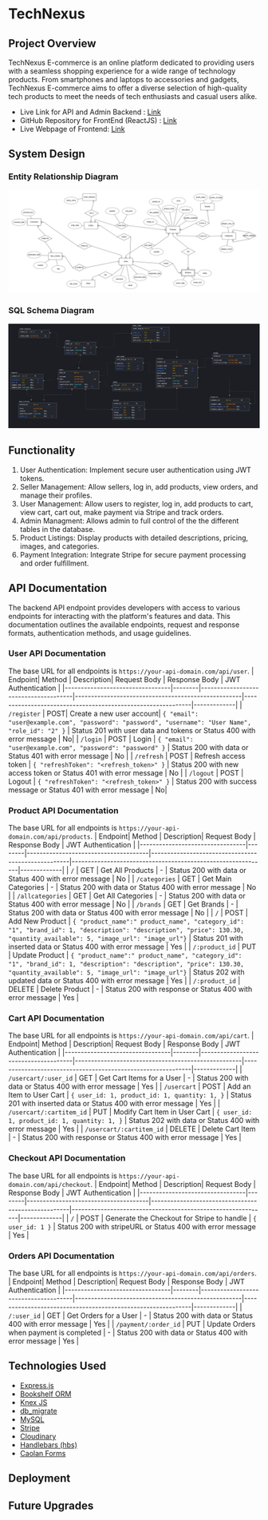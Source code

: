 # TechNexus

## Project Overview

TechNexus E-commerce is an online platform dedicated to providing users with a seamless shopping experience for a wide range of technology products. From smartphones and laptops to accessories and gadgets, TechNexus E-commerce aims to offer a diverse selection of high-quality tech products to meet the needs of tech enthusiasts and casual users alike.

* Live Link for API and Admin Backend : [Link](https://github.com/lurbh/TechNexus-Backend/tree/db_migrate)
* GitHub Repository for FrontEnd (ReactJS) : [Link](https://github.com/lurbh/TechNexus-Frontend)
* Live Webpage of Frontend: [Link](https://github.com/lurbh/TechNexus-Frontend)

## System Design
### Entity Relationship Diagram
![ERD Image](/ERD.png)

### SQL Schema Diagram
![SQL Schema Diagram](/schema.png)

## Functionality
1. User Authentication: Implement secure user authentication using JWT tokens.
2. Seller Management: Allow sellers, log in, add products, view orders, and manage their profiles.
3. User Management: Allow users to register, log in, add products to cart, view cart, cart out, make payment via Stripe and track orders.
4. Admin Managment: Allows admin to full control of the the different tables in the database. 
5. Product Listings: Display products with detailed descriptions, pricing, images, and categories.
6. Payment Integration: Integrate Stripe for secure payment processing and order fulfillment.

## API Documentation
The backend API endpoint provides developers with access to various endpoints for interacting with the platform's features and data. This documentation outlines the available endpoints, request and response formats, authentication methods, and usage guidelines.

### User API Documentation
The base URL for all endpoints is `https://your-api-domain.com/api/user`.
| Endpoint| Method | Description| Request Body | Response Body | JWT Authentication |
|---------------------------------|--------|--------------------------------------|----------------------------------------------------|-------------------------------------------------------------|-------------|
| `/register` | POST| Create a new user account| `{ "email": "user@example.com", "password": "password", "username": "User Name", "role_id": "2" }` | Status 201 with user data and tokens or Status 400 with error message | No|
| `/login` | POST | Login | `{ "email": "user@example.com", "password": "password" }` | Status 200 with data or Status 401 with error message | No |
| `/refresh` | POST | Refresh access token | `{ "refreshToken": "<refresh_token>" }` | Status 200 with new access token or Status 401 with error message | No |
| `/logout` | POST | Logout | `{ "refreshToken": "<refresh_token>" }` | Status 200 with success message or Status 401 with error message | No|

### Product API Documentation
The base URL for all endpoints is `https://your-api-domain.com/api/products`.
| Endpoint| Method | Description| Request Body | Response Body | JWT Authentication |
|---------------------------------|--------|--------------------------------------|----------------------------------------------------|-------------------------------------------------------------|-------------|
| `/` | GET | Get All Products | - | Status 200 with data or Status 400 with error message | No |
| `/categories`  | GET | Get Main Categories | - | Status 200 with data or Status 400 with error message | No |
| `/allcategories`  | GET | Get All Categories | - | Status 200 with data or Status 400 with error message | No |
| `/brands` | GET | Get Brands | - | Status 200 with data or Status 400 with error message | No |
| `/` | POST | Add New Product | `{ "product_name":" product_name", "category_id": "1", "brand_id": 1, "description": "description", "price": 130.30, "quantity_available": 5, "image_url": "image_url"}` | Status 201 with inserted data or Status 400 with error message | Yes |
| `/:product_id` | PUT | Update Product | `{ "product_name":" product_name", "category_id": "1", "brand_id": 1, "description": "description", "price": 130.30, "quantity_available": 5, "image_url": "image_url"}` | Status 202 with updated data or Status 400 with error message | Yes |
| `/:product_id` | DELETE | Delete Product | - | Status 200 with response or Status 400 with error message | Yes |

### Cart API Documentation
The base URL for all endpoints is `https://your-api-domain.com/api/cart`.
| Endpoint| Method | Description| Request Body | Response Body | JWT Authentication |
|---------------------------------|--------|--------------------------------------|----------------------------------------------------|-------------------------------------------------------------|-------------|
| `/usercart/:user_id` | GET | Get Cart Items for a User | - | Status 200 with data or Status 400 with error message | Yes |
| `/usercart`  | POST | Add an Item to User Cart | `{ user_id: 1, product_id: 1, quantity: 1, }` | Status 201 with inserted data or Status 400 with error message | Yes |
| `/usercart/:cartitem_id`  | PUT | Modify Cart Item in User Cart | `{ user_id: 1, product_id: 1, quantity: 1, }` | Status 202 with data or Status 400 with error message | Yes |
| `/usercart/:cartitem_id` | DELETE | Delete Cart Item | - | Status 200 with response or Status 400 with error message | Yes |

### Checkout API Documentation
The base URL for all endpoints is `https://your-api-domain.com/api/checkout`.
| Endpoint| Method | Description| Request Body | Response Body | JWT Authentication |
|---------------------------------|--------|--------------------------------------|----------------------------------------------------|-------------------------------------------------------------|-------------|
| `/` | POST | Generate the Checkout for Stripe to handle | `{ user_id: 1 }` | Status 200 with stripeURL or Status 400 with error message | Yes |

### Orders API Documentation
The base URL for all endpoints is `https://your-api-domain.com/api/orders`.
| Endpoint| Method | Description| Request Body | Response Body | JWT Authentication |
|---------------------------------|--------|--------------------------------------|----------------------------------------------------|-------------------------------------------------------------|-------------|
| `/:user_id` | GET | Get Orders for a User | - | Status 200 with data or Status 400 with error message | Yes |
| `/payment/:order_id`  | PUT | Update Orders when payment is completed | - | Status 200 with data or Status 400 with error message | Yes |


## Technologies Used
* [Express.js](https://expressjs.com/)
* [Bookshelf ORM](https://bookshelfjs.org/)
* [Knex JS](https://knexjs.org/)
* [db_migrate](https://db-migrate.readthedocs.io/en/latest/)
* [MySQL](https://www.mysql.com/)
* [Stripe](https://stripe.com/en-sg)
* [Cloudinary](https://cloudinary.com/)
* [Handlebars (hbs)](https://handlebarsjs.com/)
* [Caolan Forms](https://github.com/caolan/forms)

## Deployment

## Future Upgrades

